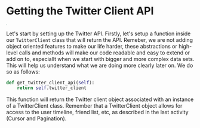 <!--title={Getting the Twitter Client API}-->

<!--badges={Web Development:20}-->

<h1>Getting the Twitter Client API</h1>
<img src="https://static01.nyt.com/images/2014/08/10/magazine/10wmt/10wmt-superJumbo-v4.jpg" style="zoom: 10%;" />

Let's start by setting up the Twitter API. Firstly, let's setup a function inside our `TwitterClient` class that will return the API. Remeber, we are not adding object oriented features to make our life harder, these abstractions or high-level calls and methods will make our code readable and easy to extend or add on to, especiallt when we start with bigger and more complex data sets. This will help us understand what we are doing more clearly later on. We do so as follows:

```python
def get_twitter_client_api(self):
    return self.twitter_client
```

This function will return the Twitter client object associated with an instance of a TwitterClient class. Remember that a TwitterClient object allows for access to the user timeline, friend list, etc, as described in the last activity (Cursor and Pagination).


